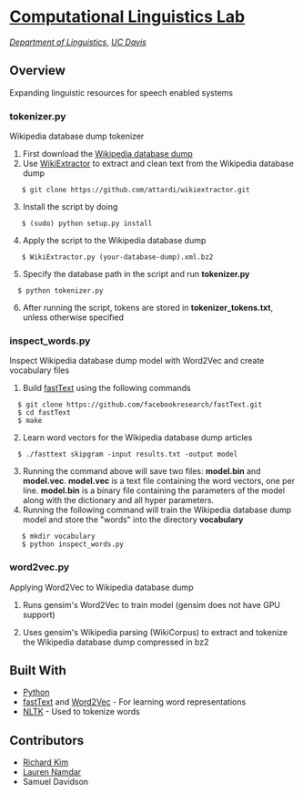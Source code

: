 [Computational Linguistics Lab](http://compling.ucdavis.edu/)
===
[*Department of Linguistics*](http://linguistics.ucdavis.edu/), [*UC Davis*](https://www.ucdavis.edu/)

## Overview
Expanding linguistic resources for speech enabled systems

### tokenizer.py 
Wikipedia database dump tokenizer

1. First download the [Wikipedia database dump](https://dumps.wikimedia.org/)
2. Use [WikiExtractor](https://github.com/attardi/wikiextractor) to extract and clean text from the Wikipedia database dump
 ```
    $ git clone https://github.com/attardi/wikiextractor.git
 ```
3. Install the script by doing

 ```
    $ (sudo) python setup.py install
 ```
4. Apply the script to the Wikipedia database dump

 ```
    $ WikiExtractor.py (your-database-dump).xml.bz2
 ```
5. Specify the database path in the script and run **tokenizer.py**

  ```
    $ python tokenizer.py
 ```
6. After running the script, tokens are stored in **tokenizer_tokens.txt**, unless otherwise specified

### inspect_words.py
Inspect Wikipedia database dump model with Word2Vec and create vocabulary files

1. Build [fastText](https://github.com/facebookresearch/fastText) using the following commands
 ```
   $ git clone https://github.com/facebookresearch/fastText.git
   $ cd fastText
   $ make
```
2. Learn word vectors for the Wikipedia database dump articles
 ```
   $ ./fasttext skipgram -input results.txt -output model
```
3. Running the command above will save two files: **model.bin** and **model.vec**. **model.vec** is a text file containing the word vectors, one per line. **model.bin** is a binary file containing the parameters of the model along with the dictionary and all hyper parameters. 
4. Running the following command will train the Wikipedia database dump model and store the "words" into the directory **vocabulary** 
```
   $ mkdir vocabulary
   $ python inspect_words.py
```

### word2vec.py
Applying Word2Vec to Wikipedia database dump

1. Runs gensim's Word2Vec to train model (gensim does not have GPU support)

2. Uses gensim's Wikipedia parsing (WikiCorpus) to extract and tokenize the Wikipedia database dump compressed in bz2   

## Built With
* [Python](https://www.python.org/)
* [fastText](https://github.com/facebookresearch/fastText) and [Word2Vec](https://radimrehurek.com/gensim/models/word2vec.html) - For learning word representations
* [NLTK](http://www.nltk.org/) - Used to tokenize words

## Contributors
* [Richard Kim](https://github.com/khgkim)
* [Lauren Namdar](https://github.com/lnamdar)
* Samuel Davidson
